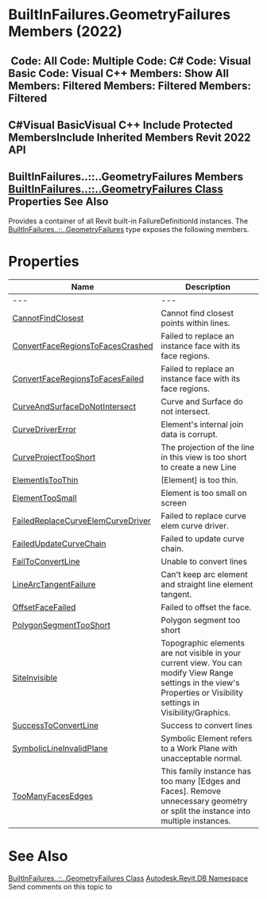 # BuiltInFailures.GeometryFailures Members (2022)

﻿
 Code: All Code: Multiple Code: C# Code: Visual Basic Code: Visual C++  Members: Show All Members: Filtered Members: Filtered Members: Filtered   
---  
C#Visual BasicVisual C++
Include Protected MembersInclude Inherited Members
Revit 2022 API  
---  
BuiltInFailures..::..GeometryFailures Members  
[BuiltInFailures..::..GeometryFailures Class](6c30543b-4a09-53d0-0867-a2c2c49a4e57.md "BuiltInFailures.GeometryFailures Class") Properties See Also  
---  
Provides a container of all Revit built-in FailureDefinitionId instances.
The [BuiltInFailures..::..GeometryFailures](6c30543b-4a09-53d0-0867-a2c2c49a4e57.md "BuiltInFailures.GeometryFailures Class") type exposes the following members.
# Properties
| Name | Description |
| --- | --- |
| --- | --- | --- |
| [CannotFindClosest](e33fb0df-f554-70f5-26fc-083cbf0a9ac9.md "CannotFindClosest Property") | Cannot find closest points within lines. |
| [ConvertFaceRegionsToFacesCrashed](3b7b6087-d17b-c916-4896-94254dab08c7.md "ConvertFaceRegionsToFacesCrashed Property") | Failed to replace an instance face with its face regions. |
| [ConvertFaceRegionsToFacesFailed](93048872-1c51-8a60-980d-bff758730c31.md "ConvertFaceRegionsToFacesFailed Property") | Failed to replace an instance face with its face regions. |
| [CurveAndSurfaceDoNotIntersect](8d255986-7011-f17b-286f-aa9c65ed755b.md "CurveAndSurfaceDoNotIntersect Property") | Curve and Surface do not intersect. |
| [CurveDriverError](3fd184e1-591b-20ec-50bf-177938d7f425.md "CurveDriverError Property") | Element's internal join data is corrupt. |
| [CurveProjectTooShort](28142d0a-1375-4f31-083a-74c37ac58ee4.md "CurveProjectTooShort Property") | The projection of the line in this view is too short to create a new Line |
| [ElementIsTooThin](ceb344aa-9d3c-021e-bb59-71c505c47682.md "ElementIsTooThin Property") | [Element] is too thin. |
| [ElementTooSmall](10ab779d-0fff-da93-0d47-9cbd8d215925.md "ElementTooSmall Property") | Element is too small on screen |
| [FailedReplaceCurveElemCurveDriver](a359c7cd-9195-f77d-27a6-b1deeabb366e.md "FailedReplaceCurveElemCurveDriver Property") | Failed to replace curve elem curve driver. |
| [FailedUpdateCurveChain](00eff26a-414c-e0f0-4849-c815a733d0af.md "FailedUpdateCurveChain Property") | Failed to update curve chain. |
| [FailToConvertLine](e857c78f-1b86-08f9-17d9-4b24e1b1dc27.md "FailToConvertLine Property") | Unable to convert lines |
| [LineArcTangentFailure](ae24131b-cefa-6071-a52c-b88148deaf01.md "LineArcTangentFailure Property") | Can't keep arc element and straight line element tangent. |
| [OffsetFaceFailed](a20856c7-3554-849f-433f-4fbec83e4446.md "OffsetFaceFailed Property") | Failed to offset the face. |
| [PolygonSegmentTooShort](68ac67c4-ed50-e442-0ea1-9e04a98d1266.md "PolygonSegmentTooShort Property") | Polygon segment too short |
| [SiteInvisible](6c8f53e0-d0e4-2932-0a40-03b1b751100f.md "SiteInvisible Property") | Topographic elements are not visible in your current view. You can modify View Range settings in the view's Properties or Visibility settings in Visibility/Graphics. |
| [SuccessToConvertLine](1a92dabe-8532-07af-377d-f894ce9993bd.md "SuccessToConvertLine Property") | Success to convert lines |
| [SymbolicLineInvalidPlane](1f313dd1-85e1-68ba-7345-f4bfaad2ee01.md "SymbolicLineInvalidPlane Property") | Symbolic Element refers to a Work Plane with unacceptable normal. |
| [TooManyFacesEdges](36329a50-eb36-e4aa-88f3-f32c36a39725.md "TooManyFacesEdges Property") | This family instance has too many [Edges and Faces]. Remove unnecessary geometry or split the instance into multiple instances. |

# See Also
[BuiltInFailures..::..GeometryFailures Class](6c30543b-4a09-53d0-0867-a2c2c49a4e57.md "BuiltInFailures.GeometryFailures Class")
[Autodesk.Revit.DB Namespace](87546ba7-461b-c646-cbb1-2cb8f5bff8b2.md "Autodesk.Revit.DB Namespace")
Send comments on this topic to 